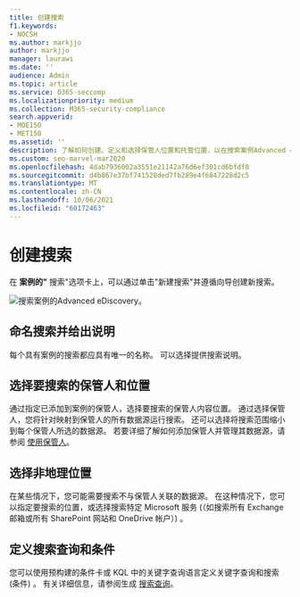 ```yaml
---
title: 创建搜索
f1.keywords:
- NOCSH
ms.author: markjjo
author: markjjo
manager: laurawi
ms.date: ''
audience: Admin
ms.topic: article
ms.service: O365-seccomp
ms.localizationpriority: medium
ms.collection: M365-security-compliance
search.appverid:
- MOE150
- MET150
ms.assetid: ''
description: 了解如何创建、定义和选择保管人位置和托管位置，以在搜索案例Advanced eDiscovery位置。
ms.custom: seo-marvel-mar2020
ms.openlocfilehash: 4dab7936002a3551e21142a76d6ef301cd6bfdf8
ms.sourcegitcommit: d4b867e37bf741528ded7fb289e4f6847228d2c5
ms.translationtype: MT
ms.contentlocale: zh-CN
ms.lasthandoff: 10/06/2021
ms.locfileid: "60172463"
---
```

# <a name="create-a-search"></a>创建搜索

在 **案例的"** 搜索"选项卡上，可以通过单击"新建搜索"并遵循向导创建新搜索。

![搜索案例的Advanced eDiscovery。](../media/AeDSearch1.png)

## <a name="name-the-search-and-give-it-a-description"></a>命名搜索并给出说明

每个具有案例的搜索都应具有唯一的名称。 可以选择提供搜索说明。 

## <a name="choose-the-custodians-and-custodial-locations-to-search"></a>选择要搜索的保管人和位置

通过指定已添加到案例的保管人，选择要搜索的保管人内容位置。 通过选择保管人，您将针对映射到保管人的所有数据源运行搜索。 还可以选择将搜索范围缩小到每个保管人所选的数据源。 若要详细了解如何添加保管人并管理其数据源，请参阅 [使用保管人](managing-custodians.md)。

## <a name="choose-non-custodial-locations"></a>选择非地理位置

在某些情况下，您可能需要搜索不与保管人关联的数据源。 在这种情况下，您可以指定要搜索的位置，或选择搜索特定 Microsoft 服务 (（如搜索所有 Exchange 邮箱或所有 SharePoint 网站和 OneDrive 帐户）) 。

## <a name="define-the-search-query-and-conditions"></a>定义搜索查询和条件

您可以使用预构建的条件卡或 KQL 中的关键字查询语言定义关键字查询和搜索 (条件) 。 有关详细信息，请参阅生成 [搜索查询](building-search-queries.md)。
